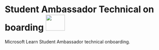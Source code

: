 # Student Ambassador Technical on boarding <img src="https://github.com/ksupasate/SATechnicalOnboarding/blob/main/icon.png" width="60" height="50">
Microsoft Learn Student Ambassador technical onboarding. 

